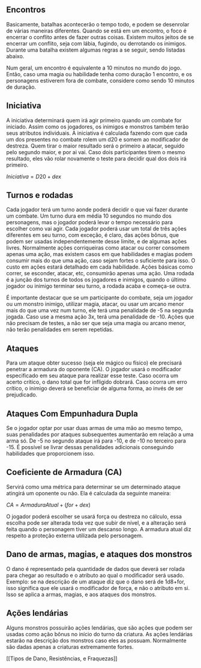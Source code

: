 ## Encontros

Basicamente, batalhas acontecerão o tempo todo, e podem se desenrolar de várias maneiras diferentes. Quando se está em um encontro, o foco é encerrar o conflito antes de fazer outras coisas. Existem muitos jeitos de se encerrar um conflito, seja com lábia, fugindo, ou derrotando os inimigos. Durante uma batalha existem algumas regras a se seguir, sendo listadas abaixo.

Num geral, um encontro é equivalente a 10 minutos no mundo do jogo. Então, caso uma magia ou habilidade tenha como duração 1 encontro, e os personagens estiverem fora de combate, considere como sendo 10 minutos de duração.

## Iniciativa

A iniciativa determinará quem irá agir primeiro quando um combate for iniciado. Assim como os jogadores, os inimigos e monstros também terão seus atributos individuais. A iniciativa é calculada fazendo com que cada um dos presentes no combate rolem um d20 e somem ao modificador de destreza. Quem tirar o maior resultado será o primeiro a atacar, seguido pelo segundo maior, e por ai vai. Caso dois participantes tirem o mesmo resultado, eles vão rolar novamente o teste para decidir qual dos dois irá primeiro.

$Iniciativa = D20+dex$

## Turnos e rodadas

Cada jogador terá um turno aonde poderá decidir o que vai fazer durante um combate. Um turno dura em média 10 segundos no mundo dos personagens, mas o jogador poderá levar o tempo necessário para escolher como vai agir. Cada jogador poderá usar um total de três ações diferentes em seu turno, com exceção, é claro, das ações bônus, que podem ser usadas independentemente desse limite, e de algumas ações livres. Normalmente ações corriqueiras como atacar ou correr consomem apenas uma ação, mas existem casos em que habilidades e magias podem consumir mais do que uma ação, caso sejam fortes o suficiente para isso. O custo em ações estará detalhado em cada habilidade. Ações básicas como correr, se esconder, atacar, etc, consumirão apenas uma ação. Uma rodada é a junção dos turnos de todos os jogadores e inimigos, quando o último jogador ou inimigo terminar seu turno, a rodada acaba e começa-se outra.

É importante destacar que se um participante do combate, seja um jogador ou um monstro inimigo, utilizar magia, atacar, ou usar um arcano menor mais do que uma vez num turno, ele terá uma penalidade de -5 na segunda jogada. Caso use a mesma ação 3x, terá uma penalidade de -10. Ações que não precisam de testes, a não ser que seja uma magia ou arcano menor, não terão penalidades em serem repetidas.

## Ataques

Para um ataque obter sucesso (seja ele mágico ou físico) ele precisará penetrar a armadura do oponente (CA). O jogador usará o modificador especificado em seu ataque para realizar esse teste. Caso ocorra um acerto crítico, o dano total que for infligido dobrará. Caso ocorra um erro crítico, o inimigo deverá se beneficiar de alguma forma, ao invés de ser prejudicado.

## Ataques Com Empunhadura Dupla

Se o jogador optar por usar duas armas de uma mão ao mesmo tempo, suas penalidades por ataques subsequentes aumentarão em relação a uma arma só. De -5 no segundo ataque irá para -10, e de -10 no terceiro para -15. É possível se livrar dessas penalidades adicionais conseguindo habilidades que proporcionem isso.

## Coeficiente de Armadura (CA)

Servirá como uma métrica para determinar se um determinado ataque atingirá um oponente ou não. Ela é calculada da seguinte maneira:

$CA = ArmaduraAtual+(for+dex)$

O jogador poderá escolher se usará força ou destreza no cálculo, essa escolha pode ser alterada toda vez que subir de nível, e a alteração será feita quando o personagem tiver um descanso longo. A armadura atual diz respeito a proteção externa utilizada pelo personagem.

## Dano de armas, magias, e ataques dos monstros

O dano é representado pela quantidade de dados que deverá ser rolada para chegar ao resultado e o atributo ao qual o modificador será usado. Exemplo: se na descrição de um ataque diz que o dano será de 1d8+for, isso significa que ele usará o modificador de força, e não o atributo em si. Isso se aplica a armas, magias, e aos ataques dos monstros.

## Ações lendárias

Alguns monstros possuirão ações lendárias, que são ações que podem ser usadas como ação bônus no início do turno da criatura. As ações lendárias estarão na descrição dos monstros caso eles as possuam. Normalmente são dadas apenas a criaturas extremamente fortes.

  

[[Tipos de Dano, Resistências, e Fraquezas]]